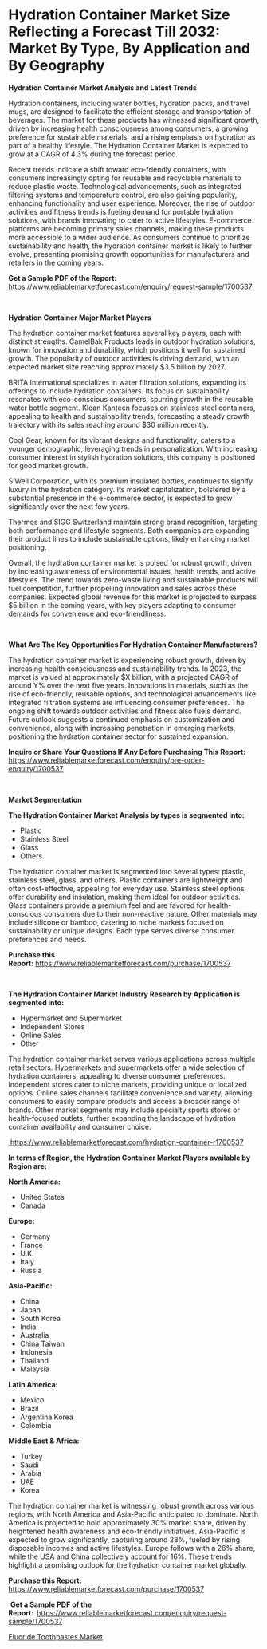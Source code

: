 <p><h1>Hydration Container Market Size Reflecting a Forecast Till 2032: Market By Type, By Application and By Geography</h1></p><p><strong>Hydration Container Market Analysis and Latest Trends</strong></p>
<p><p>Hydration containers, including water bottles, hydration packs, and travel mugs, are designed to facilitate the efficient storage and transportation of beverages. The market for these products has witnessed significant growth, driven by increasing health consciousness among consumers, a growing preference for sustainable materials, and a rising emphasis on hydration as part of a healthy lifestyle. The Hydration Container Market is expected to grow at a CAGR of 4.3% during the forecast period. </p><p>Recent trends indicate a shift toward eco-friendly containers, with consumers increasingly opting for reusable and recyclable materials to reduce plastic waste. Technological advancements, such as integrated filtering systems and temperature control, are also gaining popularity, enhancing functionality and user experience. Moreover, the rise of outdoor activities and fitness trends is fueling demand for portable hydration solutions, with brands innovating to cater to active lifestyles. E-commerce platforms are becoming primary sales channels, making these products more accessible to a wider audience. As consumers continue to prioritize sustainability and health, the hydration container market is likely to further evolve, presenting promising growth opportunities for manufacturers and retailers in the coming years.</p></p>
<p><strong>Get a Sample PDF of the Report:&nbsp;</strong> <a href="https://www.reliablemarketforecast.com/enquiry/request-sample/1700537?utm_campaign=3511&utm_medium=2&utm_source=Github&utm_content=ia&utm_term=04042025&utm_id=hydration-container">https://www.reliablemarketforecast.com/enquiry/request-sample/1700537</a></p>
<p>&nbsp;</p>
<p><strong>Hydration Container Major Market Players</strong></p>
<p><p>The hydration container market features several key players, each with distinct strengths. CamelBak Products leads in outdoor hydration solutions, known for innovation and durability, which positions it well for sustained growth. The popularity of outdoor activities is driving demand, with an expected market size reaching approximately $3.5 billion by 2027.</p><p>BRITA International specializes in water filtration solutions, expanding its offerings to include hydration containers. Its focus on sustainability resonates with eco-conscious consumers, spurring growth in the reusable water bottle segment. Klean Kanteen focuses on stainless steel containers, appealing to health and sustainability trends, forecasting a steady growth trajectory with its sales reaching around $30 million recently.</p><p>Cool Gear, known for its vibrant designs and functionality, caters to a younger demographic, leveraging trends in personalization. With increasing consumer interest in stylish hydration solutions, this company is positioned for good market growth. </p><p>S’Well Corporation, with its premium insulated bottles, continues to signify luxury in the hydration category. Its market capitalization, bolstered by a substantial presence in the e-commerce sector, is expected to grow significantly over the next few years.</p><p>Thermos and SIGG Switzerland maintain strong brand recognition, targeting both performance and lifestyle segments. Both companies are expanding their product lines to include sustainable options, likely enhancing market positioning.</p><p>Overall, the hydration container market is poised for robust growth, driven by increasing awareness of environmental issues, health trends, and active lifestyles. The trend towards zero-waste living and sustainable products will fuel competition, further propelling innovation and sales across these companies. Expected global revenue for this market is projected to surpass $5 billion in the coming years, with key players adapting to consumer demands for convenience and eco-friendliness.</p></p>
<p>&nbsp;</p>
<p><strong>What Are The Key Opportunities For Hydration Container Manufacturers?</strong></p>
<p><p>The hydration container market is experiencing robust growth, driven by increasing health consciousness and sustainability trends. In 2023, the market is valued at approximately $X billion, with a projected CAGR of around Y% over the next five years. Innovations in materials, such as the rise of eco-friendly, reusable options, and technological advancements like integrated filtration systems are influencing consumer preferences. The ongoing shift towards outdoor activities and fitness also fuels demand. Future outlook suggests a continued emphasis on customization and convenience, along with increasing penetration in emerging markets, positioning the hydration container sector for sustained expansion.</p></p>
<p><strong>Inquire or Share Your Questions If Any Before Purchasing This Report:</strong> <a href="https://www.reliablemarketforecast.com/enquiry/pre-order-enquiry/1700537?utm_campaign=3511&utm_medium=2&utm_source=Github&utm_content=ia&utm_term=04042025&utm_id=hydration-container">https://www.reliablemarketforecast.com/enquiry/pre-order-enquiry/1700537</a></p>
<p>&nbsp;</p>
<p><strong>Market Segmentation</strong></p>
<p><strong>The Hydration Container Market Analysis by types is segmented into:</strong></p>
<p><ul><li>Plastic</li><li>Stainless Steel</li><li>Glass</li><li>Others</li></ul></p>
<p><p>The hydration container market is segmented into several types: plastic, stainless steel, glass, and others. Plastic containers are lightweight and often cost-effective, appealing for everyday use. Stainless steel options offer durability and insulation, making them ideal for outdoor activities. Glass containers provide a premium feel and are favored for health-conscious consumers due to their non-reactive nature. Other materials may include silicone or bamboo, catering to niche markets focused on sustainability or unique designs. Each type serves diverse consumer preferences and needs.</p></p>
<p><strong>Purchase this Report:&nbsp;</strong><a href="https://www.reliablemarketforecast.com/purchase/1700537?utm_campaign=3511&utm_medium=2&utm_source=Github&utm_content=ia&utm_term=04042025&utm_id=hydration-container">https://www.reliablemarketforecast.com/purchase/1700537</a></p>
<p>&nbsp;</p>
<p><strong>The Hydration Container Market Industry Research by Application is segmented into:</strong></p>
<p><ul><li>Hypermarket and Supermarket</li><li>Independent Stores</li><li>Online Sales</li><li>Other</li></ul></p>
<p><p>The hydration container market serves various applications across multiple retail sectors. Hypermarkets and supermarkets offer a wide selection of hydration containers, appealing to diverse consumer preferences. Independent stores cater to niche markets, providing unique or localized options. Online sales channels facilitate convenience and variety, allowing consumers to easily compare products and access a broader range of brands. Other market segments may include specialty sports stores or health-focused outlets, further expanding the landscape of hydration container availability and consumer choice.</p></p>
<p><a href="https://www.reliablemarketforecast.com/hydration-container-r1700537?utm_campaign=3511&utm_medium=2&utm_source=Github&utm_content=ia&utm_term=04042025&utm_id=hydration-container">&nbsp;https://www.reliablemarketforecast.com/hydration-container-r1700537</a></p>
<p><strong>In terms of Region, the Hydration Container Market Players available by Region are:</strong></p>
<p>
    <p> <strong> North America: </strong>
        <ul>
            <li>United States</li>
            <li>Canada</li>
        </ul>
        </p> 
    <p> <strong> Europe: </strong>
        <ul>
            <li>Germany</li>
            <li>France</li>
            <li>U.K.</li>
            <li>Italy</li>
            <li>Russia</li>
        </ul>
        </p> 
    <p> <strong> Asia-Pacific: </strong>
        <ul>
            <li>China</li>
            <li>Japan</li>
            <li>South Korea</li>
            <li>India</li>
            <li>Australia</li>
            <li>China Taiwan</li>
            <li>Indonesia</li>
            <li>Thailand</li>
            <li>Malaysia</li>
        </ul>
        </p> 
    <p> <strong> Latin America: </strong>
        <ul>
            <li>Mexico</li>
            <li>Brazil</li>
            <li>Argentina Korea</li>
            <li>Colombia</li>
        </ul>
        </p> 
    <p> <strong> Middle East & Africa: </strong>
        <ul>
            <li>Turkey</li>
            <li>Saudi</li>
            <li>Arabia</li>
            <li>UAE</li>
            <li>Korea</li>
        </ul>
    </p>
    </p>
<p><p>The hydration container market is witnessing robust growth across various regions, with North America and Asia-Pacific anticipated to dominate. North America is projected to hold approximately 30% market share, driven by heightened health awareness and eco-friendly initiatives. Asia-Pacific is expected to grow significantly, capturing around 28%, fueled by rising disposable incomes and active lifestyles. Europe follows with a 26% share, while the USA and China collectively account for 16%. These trends highlight a promising outlook for the hydration container market globally.</p></p>
<p><strong>Purchase this Report: </strong><a href="https://www.reliablemarketforecast.com/purchase/1700537?utm_campaign=3511&utm_medium=2&utm_source=Github&utm_content=ia&utm_term=04042025&utm_id=hydration-container">https://www.reliablemarketforecast.com/purchase/1700537</a></p>
<p>&nbsp;<strong>Get a Sample PDF of the Report:&nbsp;&nbsp;</strong><a href="https://www.reliablemarketforecast.com/enquiry/request-sample/1700537?utm_campaign=3511&utm_medium=2&utm_source=Github&utm_content=ia&utm_term=04042025&utm_id=hydration-container">https://www.reliablemarketforecast.com/enquiry/request-sample/1700537</a></p>
<p><strong></strong></p>
<p><p><a href="https://github.com/kukolkasimo5/Market-Research-Report-List-1/blob/main/fluoride-toothpastes-market.md?utm_campaign=3511&utm_medium=2&utm_source=Github&utm_content=ia&utm_term=04042025&utm_id=hydration-container">Fluoride Toothpastes Market</a></p></p>